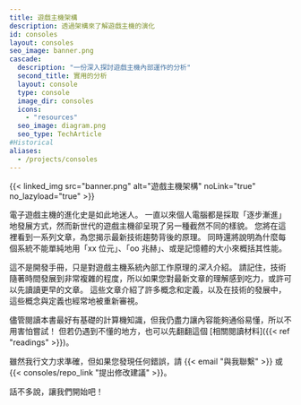 ```yaml
---
title: 遊戲主機架構
description: 透過架構來了解遊戲主機的演化
id: consoles
layout: consoles
seo_image: banner.png
cascade:
  description: "一份深入探討遊戲主機內部運作的分析"
  second_title: 實用的分析
  layout: console
  type: console
  image_dir: consoles
  icons:
    - "resources"
  seo_image: diagram.png
  seo_type: TechArticle
#Historical
aliases:
  - /projects/consoles
---
```


{{< linked_img src="banner.png" alt="遊戲主機架構" noLink="true" no_lazyload="true" >}}

電子遊戲主機的進化史是如此地迷人。 一直以來個人電腦都是採取「逐步漸進」地發展方式，然而新世代的遊戲主機卻呈現了另一種截然不同的樣貌。 您將在這裡看到一系列文章，為您揭示最新技術趨勢背後的原理。 同時還將說明為什麼每個系統不能單純地用「xx 位元」、「oo 兆赫」、或是記憶體的大小來概括其性能。

這不是開發手冊，只是對遊戲主機系統內部工作原理的*深入*介紹。 請記住，技術隨著時間發展到非常複雜的程度，所以如果您對最新文章的理解感到吃力，或許可以先讀讀更早的文章。 這些文章介紹了許多概念和定義，以及在技術的發展中，這些概念與定義也經常地被重新審視。

儘管閱讀本書最好有基礎的計算機知識，但我仍盡力讓內容能夠通俗易懂，所以不用害怕嘗試！ 但若仍遇到不懂的地方，也可以先翻翻這個 [相關閱讀材料]({{< ref "readings" >}})。

雖然我行文力求準確，但如果您發現任何錯誤，請 {{< email "與我聯繫" >}} 或 {{< consoles/repo_link "提出修改建議" >}}。

話不多說，讓我們開始吧！
